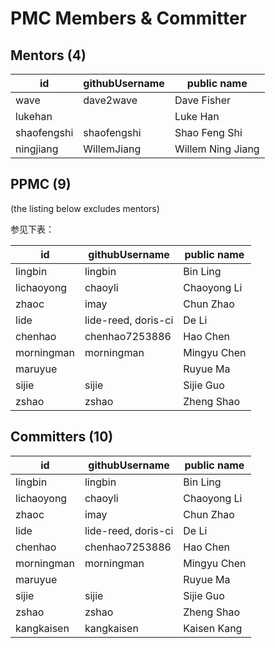# PMC Members & Committer

## Mentors (4)

|id	|githubUsername	|public name	|
|--------|-----------|----------|
|wave	|dave2wave	|Dave Fisher	|
|lukehan	|	|Luke Han	
|shaofengshi	|shaofengshi|	Shao Feng Shi	|
|ningjiang	|WillemJiang	|Willem Ning Jiang|


## PPMC (9)
(the listing below excludes mentors)

参见下表：

|id	|githubUsername	|public name	|
|--------|-----------|----------|
|lingbin|	lingbin	|Bin Ling	|
|lichaoyong	|chaoyli	|Chaoyong Li	|
|zhaoc	|imay	|Chun Zhao	|
|lide	|lide-reed, doris-ci	|De Li	|
|chenhao	|chenhao7253886	|Hao Chen	|
|morningman	|morningman	|Mingyu Chen|
|maruyue	||	Ruyue Ma	|
|sijie	|sijie	|Sijie Guo	|
|zshao	|zshao	|Zheng Shao|

## Committers (10)

|id	|githubUsername	|public name	|
|--------|-----------|----------|
|lingbin|	lingbin	|Bin Ling	|
|lichaoyong	|chaoyli	|Chaoyong Li	|
|zhaoc	|imay	|Chun Zhao	|
|lide	|lide-reed, doris-ci	|De Li	|
|chenhao	|chenhao7253886	|Hao Chen	|
|morningman	|morningman	|Mingyu Chen|
|maruyue	||	Ruyue Ma	|
|sijie	|sijie	|Sijie Guo	|
|zshao	|zshao	|Zheng Shao|
|kangkaisen|kangkaisen|Kaisen Kang|